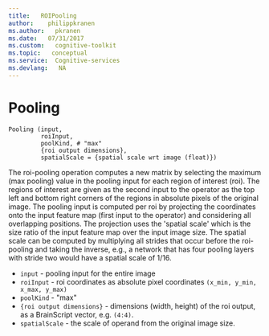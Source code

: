 ```yaml
---
title:   ROIPooling 
author:    philippkranen
ms.author:   pkranen
ms.date:   07/31/2017
ms.custom:   cognitive-toolkit
ms.topic:   conceptual
ms.service:  Cognitive-services
ms.devlang:   NA
---
```


# Pooling

    Pooling (input,
             roiInput,
             poolKind, # "max"
             {roi output dimensions}, 
             spatialScale = {spatial scale wrt image (float)})

The roi-pooling operation computes a new matrix by selecting the maximum (max pooling) value in the pooling input for each region of interest (roi). 
The regions of interest are given as the second input to the operator as the top left and bottom right corners of the regions in absolute pixels of the original image. 
The pooling input is computed per roi by projecting the coordinates onto the input feature map (first input to the operator) and considering all overlapping positions. 
The projection uses the 'spatial scale' which is the size ratio of the input feature map over the input image size. 
The spatial scale can be computed by multiplying all strides that occur before the roi-pooling and taking the inverse, 
e.g., a network that has four pooling layers with stride two would have a spatial scale of 1/16.

* `input` - pooling input for the entire image
* `roiInput` - roi coordinates as absolute pixel coordinates `(x_min, y_min, x_max, y_max)`
* `poolKind` - "max"
* `{roi output dimensions}` - dimensions (width, height) of the roi output, as a BrainScript vector, e.g. `(4:4)`.
* `spatialScale` - the scale of operand from the original image size.

